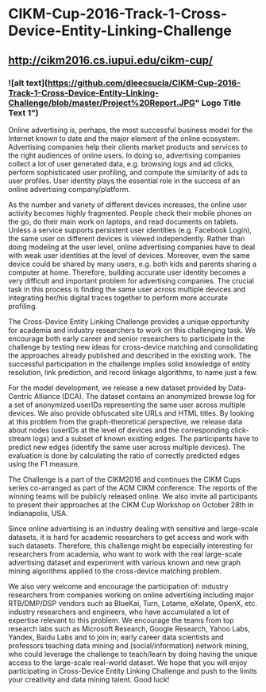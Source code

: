 # CIKM-Cup-2016-Track-1-Cross-Device-Entity-Linking-Challenge
## http://cikm2016.cs.iupui.edu/cikm-cup/
### ![alt text](https://github.com/dleecsucla/CIKM-Cup-2016-Track-1-Cross-Device-Entity-Linking-Challenge/blob/master/Project%20Report.JPG" Logo Title Text 1")

Online advertising is, perhaps, the most successful business model for the Internet known to date and the major element of the online ecosystem. Advertising companies help their clients market products and services to the right audiences of online users. In doing so, advertising companies collect a lot of user generated data, e.g. browsing logs and ad clicks, perform sophisticated user profiling, and compute the similarity of ads to user profiles. User identity plays the essential role in the success of an online advertising company/platform.
 
As the number and variety of different devices increases, the online user activity becomes highly fragmented. People check their mobile phones on the go, do their main work on laptops, and read documents on tablets. Unless a service supports persistent user identities (e.g. Facebook Login), the same user on different devices is viewed independently. Rather than doing modeling at the user level, online advertising companies have to deal with weak user identities at the level of devices. Moreover, even the same device could be shared by many users, e.g. both kids and parents sharing a computer at home. Therefore, building accurate user identity becomes a very difficult and important problem for advertising companies. The crucial task in this process is finding the same user across multiple devices and integrating her/his digital traces together to perform more accurate profiling.

The Cross-Device Entity Linking Challenge provides a unique opportunity for academia and industry researchers to work on this challenging task. We encourage both early career and senior researchers to participate in the challenge by testing new ideas for cross-device matching and consolidating the approaches already published and described in the existing work. The successful participation in the challenge implies solid knowledge of entity resolution, link prediction, and record linkage algorithms, to name just a few. 
 
For the model development, we release a new dataset provided by Data-Centric Alliance (DCA). The dataset contains an anonymized browse log for a set of anonymized userIDs representing the same user across multiple devices. We also provide obfuscated site URLs and HTML titles. By looking at this problem from the graph-theoretical perspective, we release data about nodes (userIDs at the level of devices and the corresponding click-stream logs) and a subset of known existing edges. The participants have to predict new edges (identify the same user across multiple devices). The evaluation is done by calculating the ratio of correctly predicted edges using the F1 measure.
 
The Challenge is a part of the CIKM2016 and continues the CIKM Cups series co-arranged as part of the ACM CIKM conference. The reports of the winning teams will be publicly released online. We also invite all participants to present their approaches at the CIKM Cup Workshop on October 28th in Indianapolis, USA.
 
Since online advertising is an industry dealing with sensitive and large-scale datasets, it is hard for academic researchers to get access and work with such datasets. Therefore, this challenge might be especially interesting for researchers from academia, who want to work with the real large-scale advertising dataset and experiment with various known and new graph mining algorithms applied to the cross-device matching problem.
 
We also very welcome and encourage the participation of:
industry researchers from companies working on online advertising including major RTB/DMP/DSP vendors such as BlueKai, Turn, Lotame, eXelate, OpenX, etc.
industry researchers and engineers, who have accumulated a lot of expertise relevant to this problem. We encourage the teams from top research labs such as Microsoft Research, Google Research, Yahoo Labs, Yandex, Baidu Labs and to join in;
early career data scientists and professors teaching data mining and (social/information) network mining, who could leverage the challenge to teach/learn by doing having the unique access to the large-scale real-world dataset.
We hope that you will enjoy participating in Cross-Device Entity Linking Challenge and push to the limits your creativity and data mining talent. Good luck!
